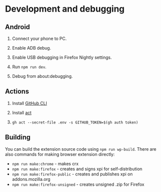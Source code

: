 # Development and debugging

## Android

1. Connect your phone to PC.

2. Enable ADB debug.

3. Enable USB debugging in Firefox Nightly settings.

4. Run `npm run dev`.

5. Debug from about:debugging.

## Actions

1. Install [GitHub CLI](https://cli.github.com/)

2. Install [act](https://github.com/nektos/act)

3. `gh act --secret-file .env -s GITHUB_TOKEN=$(gh auth token)`

## Building

You can build the extension source code using `npm run wp-build`. There are also commands for making browser extension directly:

-   `npm run make:chrome` - makes crx
-   `npm run make:firefox` - creates and signs xpi for self-distribution
-   `npm run make:firefox-public` - creates and publishes xpi on addons.mozilla.org
-   `npm run make:firefox-unsigned` - creates unsigned .zip for Firefox
